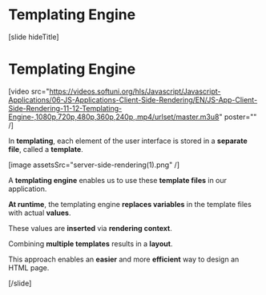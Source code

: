 # Templating Engine

[slide hideTitle]

# Templating Engine

[video src="https://videos.softuni.org/hls/Javascript/Javascript-Applications/06-JS-Applications-Client-Side-Rendering/EN/JS-App-Client-Side-Rendering-11-12-Templating-Engine-,1080p,720p,480p,360p,240p,.mp4/urlset/master.m3u8" poster="" /]

In **templating**, each element of the user interface is stored in a **separate file**, called a **template**.

[image assetsSrc="server-side-rendering(1).png" /]

A **templating engine** enables us to use these **template files** in our application. 

**At runtime**, the templating engine **replaces variables** in the template files with actual **values**.

These values are **inserted** via **rendering context**.

Combining **multiple templates** results in a **layout**.

This approach enables an **easier** and more **efficient** way to design an HTML page.

[/slide]

